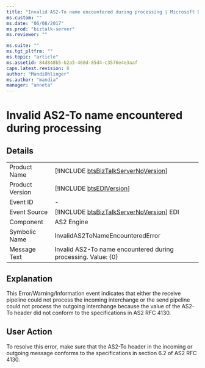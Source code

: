 ```yaml
---
title: "Invalid AS2-To name encountered during processing | Microsoft Docs"
ms.custom: ""
ms.date: "06/08/2017"
ms.prod: "biztalk-server"
ms.reviewer: ""

ms.suite: ""
ms.tgt_pltfrm: ""
ms.topic: "article"
ms.assetid: 84d848b5-b2a3-460d-85d4-c3576e4e3aaf
caps.latest.revision: 8
author: "MandiOhlinger"
ms.author: "mandia"
manager: "anneta"
---
```

# Invalid AS2-To name encountered during processing
## Details  
  
|                 |                                                                                         |
|-----------------|-----------------------------------------------------------------------------------------|
|  Product Name   |   [!INCLUDE [btsBizTalkServerNoVersion](../includes/btsbiztalkservernoversion-md.md)]   |
| Product Version |               [!INCLUDE [btsEDIVersion](../includes/btsediversion-md.md)]               |
|    Event ID     |                                            -                                            |
|  Event Source   | [!INCLUDE [btsBizTalkServerNoVersion](../includes/btsbiztalkservernoversion-md.md)] EDI |
|    Component    |                                       AS2 Engine                                        |
|  Symbolic Name  |                            InvalidAS2ToNameEncounteredError                             |
|  Message Text   |             Invalid AS2-To name encountered during processing.  Value: {0}              |
  
## Explanation  
 This Error/Warning/Information event indicates that either the receive pipeline could not process the incoming interchange or the send pipeline could not process the outgoing interchange because the value of the AS2-To header did not conform to the specifications in AS2 RFC 4130.  
  
## User Action  
 To resolve this error, make sure that the AS2-To header in the incoming or outgoing message conforms to the specifications in section 6.2 of AS2 RFC 4130.